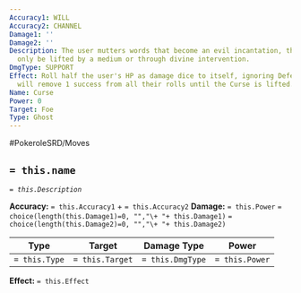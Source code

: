 ```yaml
---
Accuracy1: WILL
Accuracy2: CHANNEL
Damage1: ''
Damage2: ''
Description: The user mutters words that become an evil incantation, the curse may
  only be lifted by a medium or through divine intervention.
DmgType: SUPPORT
Effect: Roll half the user's HP as damage dice to itself, ignoring Defenses. The target
  will remove 1 success from all their rolls until the Curse is lifted.
Name: Curse
Power: 0
Target: Foe
Type: Ghost
---
```


#PokeroleSRD/Moves

## `= this.name` 
*`= this.Description`*

**Accuracy:** `= this.Accuracy1` + `= this.Accuracy2`
**Damage:** `= this.Power` `= choice(length(this.Damage1)=0, "","\+ "+ this.Damage1)` `= choice(length(this.Damage2)=0, "","\+ "+ this.Damage2)`

| Type          | Target          | Damage Type          | Power          |
| ------------- | --------------- | ---------------- | -------------- |
| `= this.Type` | `= this.Target` | `= this.DmgType` | `= this.Power` | 

**Effect:** `= this.Effect`